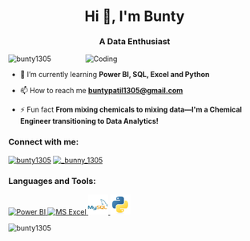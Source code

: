 <h1 align="center">Hi 👋, I'm Bunty</h1>
<h3 align="center">A Data Enthusiast</h3>
<img align="right" alt="Coding" width="350" src="https://cdn.dribbble.com/users/14356/screenshots/1215165/media/ba584d32cce82a022c48cd053c26bd62.gif">

<p align="left"> <img src="https://komarev.com/ghpvc/?username=bunty1305&label=Profile%20views&color=0e75b6&style=flat" alt="bunty1305" /> </p>

- 🌱 I’m currently learning **Power BI, SQL, Excel and Python**

- 📫 How to reach me **buntypatil1305@gmail.com**

- ⚡ Fun fact **From mixing chemicals to mixing data—I'm a Chemical Engineer transitioning to Data Analytics!**

<h3 align="left">Connect with me:</h3>
<p align="left">
<a href="https://linkedin.com/in/bunty1305" target="blank"><img align="center" src="https://raw.githubusercontent.com/rahuldkjain/github-profile-readme-generator/master/src/images/icons/Social/linked-in-alt.svg" alt="bunty1305" height="30" width="40" /></a>
<a href="https://instagram.com/_bunny_1305" target="blank"><img align="center" src="https://raw.githubusercontent.com/rahuldkjain/github-profile-readme-generator/master/src/images/icons/Social/instagram.svg" alt="_bunny_1305" height="30" width="40" /></a>
</p>

<h3 align="left">Languages and Tools:</h3>
<p align="left"> <a href="https://www.microsoft.com/en-us/power-platform/products/power-bi" target="_blank" rel="noreferrer"> <img src="https://149510500.v2.pressablecdn.com/wp-content/uploads/2023/12/New_Power_BI_Logo.svg.png" alt="Power BI" width="40" height="40"/> <a href="https://www.microsoft.com/en/microsoft-365/excel?market=af" target="_blank" rel="noreferrer"> <img src="https://mailmeteor.com/logos/assets/PNG/Microsoft_Office_Excel_Logo_256px.png" alt="MS Excel" width="40" height="40"/> <a href="https://www.mysql.com/" target="_blank" rel="noreferrer"> <img src="https://raw.githubusercontent.com/devicons/devicon/master/icons/mysql/mysql-original-wordmark.svg" alt="mysql" width="40" height="40"/> </a> <a href="https://www.python.org" target="_blank" rel="noreferrer"> <img src="https://raw.githubusercontent.com/devicons/devicon/master/icons/python/python-original.svg" alt="python" width="40" height="40"/> </a> </p>

<p><img align="center" src="https://github-readme-streak-stats.herokuapp.com/?user=bunty1305&" alt="bunty1305" /></p>

